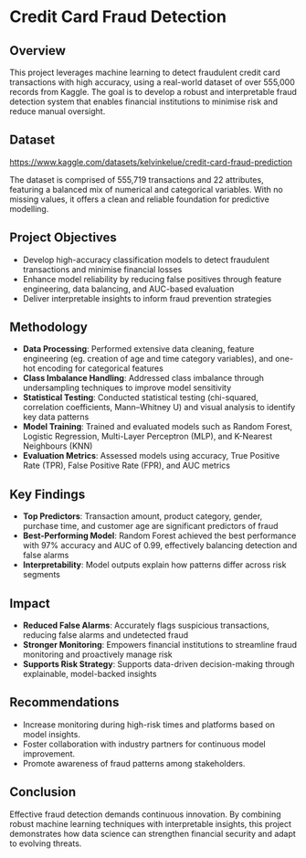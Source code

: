 # Credit Card Fraud Detection
## Overview
This project leverages machine learning to detect fraudulent credit card transactions with high accuracy, using a real-world dataset of over 555,000 records from Kaggle. The goal is to develop a robust and interpretable fraud detection system that enables financial institutions to minimise risk and reduce manual oversight.

## Dataset
[https://www.kaggle.com/datasets/kelvinkelue/credit-card-fraud-prediction ](url)

The dataset is comprised of 555,719 transactions and 22 attributes, featuring a balanced mix of numerical and categorical variables. With no missing values, it offers a clean and reliable foundation for predictive modelling.

## Project Objectives
- Develop high-accuracy classification models to detect fraudulent transactions and minimise financial losses
- Enhance model reliability by reducing false positives through feature engineering, data balancing, and AUC-based evaluation
- Deliver interpretable insights to inform fraud prevention strategies

## Methodology
- **Data Processing**: Performed extensive data cleaning, feature engineering (eg. creation of age and time category variables), and one-hot encoding for categorical features
- **Class Imbalance Handling**: Addressed class imbalance through undersampling techniques to improve model sensitivity
- **Statistical Testing**: Conducted statistical testing (chi-squared, correlation coefficients, Mann–Whitney U) and visual analysis to identify key data patterns
- **Model Training**: Trained and evaluated models such as Random Forest, Logistic Regression, Multi-Layer Perceptron (MLP), and K-Nearest Neighbours (KNN)
- **Evaluation Metrics**: Assessed models using accuracy, True Positive Rate (TPR), False Positive Rate (FPR), and AUC metrics
  
## Key Findings
- **Top Predictors**: Transaction amount, product category, gender, purchase time, and customer age are significant predictors of fraud
- **Best-Performing Model**: Random Forest achieved the best performance with 97% accuracy and AUC of 0.99, effectively balancing detection and false alarms
- **Interpretability**: Model outputs explain how patterns differ across risk segments  

## Impact
- **Reduced False Alarms**: Accurately flags suspicious transactions, reducing false alarms and undetected fraud
- **Stronger Monitoring**: Empowers financial institutions to streamline fraud monitoring and proactively manage risk
- **Supports Risk Strategy**: Supports data-driven decision-making through explainable, model-backed insights

## Recommendations
- Increase monitoring during high-risk times and platforms based on model insights.
- Foster collaboration with industry partners for continuous model improvement.
- Promote awareness of fraud patterns among stakeholders.

## Conclusion
Effective fraud detection demands continuous innovation. By combining robust machine learning techniques with interpretable insights, this project demonstrates how data science can strengthen financial security and adapt to evolving threats.

